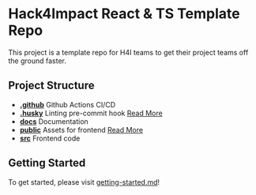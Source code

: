 # Hack4Impact React & TS Template Repo

This project is a template repo for H4I teams to get their project teams off the ground faster.

## Project Structure

- [**.github**](.github) Github Actions CI/CD
- [**.husky**](.husky) Linting pre-commit hook [Read More](https://prettier.io/docs/en/precommit.html)
- [**docs**](docs) Documentation
- [**public**](public) Assets for frontend [Read More](https://create-react-app.dev/docs/using-the-public-folder/)
- [**src**](src) Frontend code

## Getting Started

To get started, please visit [getting-started.md](/docs/template-repo/getting-started.md)!
